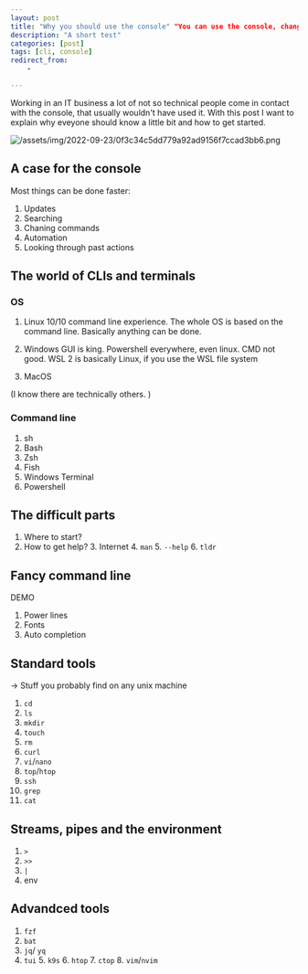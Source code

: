 ```yaml
---
layout: post
title: "Why you should use the console" "You can use the console, change my mind" "The console is more efficient, change my mind" Crowder meme 
description: "A short test"
categories: [post]
tags: [cli, console]
redirect_from:
    -

---
```


Working in an IT business a lot of not so technical people come in contact with the console, that usually wouldn't have used it. With this post I want to explain why eveyone should know a little bit and how to get started. 

![/assets/img/2022-09-23/0f3c34c5dd779a92ad9156f7ccad3bb6.png](0f3c34c5dd779a92ad9156f7ccad3bb6.png)

## A case for the console 
Most things can be done faster: 
1. Updates 
2. Searching 
3. Chaning commands 
4. Automation 
5. Looking through past actions 

## The world of CLIs and terminals 
### OS 
1. Linux
10/10 command line experience. The whole OS is based on the command line. Basically anything can be done. 

2. Windows
GUI is king. Powershell everywhere, even linux.  CMD not good. WSL 2 is basically Linux, if you use the WSL file system 


3. MacOS



(I know there are technically others. )
### Command line
1. sh
2. Bash
3. Zsh 
4. Fish 
5. Windows Terminal 
6. Powershell 

## The difficult parts 
1. Where to start? 
2. How to get help?
    3. Internet
    4. `man` 
    5. `--help`
    6. `tldr`

## Fancy command line 
DEMO
1. Power lines
2. Fonts 
3. Auto completion

## Standard tools
-> Stuff you probably find on any unix machine
1. `cd` 
2. `ls`
3. `mkdir`
4. `touch`
5. `rm`
6. `curl`
7. `vi`/`nano`
8. `top`/`htop`
9. `ssh`
10. `grep`
11. `cat`

## Streams, pipes and the environment
1. `>` 
2. `>>` 
3. `|`
4. env

## Advandced tools 
1. `fzf` 
2. `bat` 
3. `jq`/ `yq`
4. `tui`
    5. `k9s` 
    6. `htop`
    7. `ctop`
    8. `vim`/`nvim`